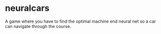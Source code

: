 # neuralcars
A game where you have to find the optimal machine end neural net so a car can navigate through the course. 

